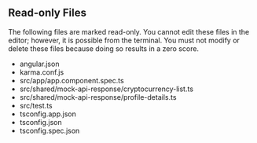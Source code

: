## Read-only Files
The following files are marked read-only. You cannot edit these files
in the editor; however, it is possible from the terminal. You must not
modify or delete these files because doing so results in a zero score.

* angular.json
* karma.conf.js
* src/app/app.component.spec.ts
* src/shared/mock-api-response/cryptocurrency-list.ts
* src/shared/mock-api-response/profile-details.ts
* src/test.ts
* tsconfig.app.json
* tsconfig.json
* tsconfig.spec.json